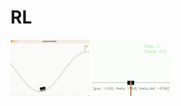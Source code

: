# RL

<img width="25%" src="https://github.com/parkkyungjun/RL/blob/main/gym/MountainCar/MountainCar.gif?raw=true">
<img width="25%" src="https://github.com/parkkyungjun/RL/blob/main/pendulum/pendulum.gif?raw=true">
